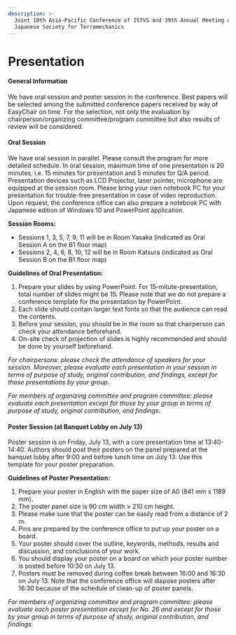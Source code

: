```yaml
---
description: >-
  Joint 10th Asia-Pacific Conference of ISTVS and 39th Annual Meeting of
  Japanese Society for Terramechanics
---
```


# Presentation

#### General Information

We have oral session and poster session in the conference. Best papers will be selected among the submitted conference papers received by way of EasyChair on time. For the selection, not only the evaluation by chairperson/organizing committee/program committee but also results of review will be considered.

#### Oral Session

We have oral session in parallel.  Please consult the program for more detailed schedule. In oral session, maximum time of one presentation is 20 minutes, i.e. 15 minutes for presentation and 5 minutes for Q/A period. Presentation devices such as LCD Projector, laser pointer, microphone are equipped at the session room. Please bring your own notebook PC for your presentation for trouble-free presentation in case of video reproduction.  Upon request, the conference office can also prepare a notebook PC with Japanese edition of Windows 10 and PowerPoint application.

**Session Rooms:**

* Sessions 1, 3, 5, 7, 9, 11 will be in Room Yasaka (indicated as Oral Session A on the B1 floor map)
* Sessions 2, 4, 6, 8, 10, 12 will be in Room Katsura (indicated as Oral Session B on the B1 floor map)

**Guidelines of Oral Presentation:**

1. Prepare your slides by using PowerPoint. For 15-mitute-presentation, total number of slides might be 15. Please note that we do not prepare a conference template for the presentation by PowerPoint.
2. Each slide should contain larger text fonts so that the audience can read the contents.
3. Before your session, you should be in the room so that chairperson can check your attendance beforehand.
4. On-site check of projection of slides is highly recommended and should be done by yourself beforehand.

_For chairpersons: please check the attendance of speakers for your session.  Moreover, please evaluate each presentation in your session in terms of purpose of study, original contribution, and findings, except for those presentations by your group._

_For members of organizing committee and program committee: please evaluate each presentation except for those by your group in terms of purpose of study, original contribution, and findings._

#### Poster Session (at Banquet Lobby on July 13)

Poster session is on Friday, July 13, with a core presentation time at 13:40-14:40. Authors should post their posters on the panel prepared at the banquet lobby after 9:00 and before lunch time on July 13. Use this template for your poster preparation.

**Guidelines of Poster Presentation:**

1. Prepare your poster in English with the paper size of A0 (841 mm x 1189 mm).
2. The poster panel size is 90 cm width × 210 cm height.
3. Please make sure that the poster can be easily read from a distance of 2 m.
4. Pins are prepared by the conference office to put up your poster on a board.
5. Your poster should cover the outline, keywords, methods, results and discussion, and conclusions of your work.
6. You should display your poster on a board on which your poster number is posted before 10:30 on July 13.
7. Posters must be removed during coffee break between 16:00 and 16:30 on July 13. Note that the conference office will dispose posters after 16:30 because of the schedule of clean-up of poster panels.

_For members of organizing committee and program committee: please evaluate each poster presentation except for No. 26 and except for those by your group in terms of purpose of study, original contribution, and findings._
